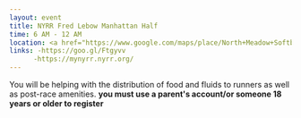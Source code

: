 ```yaml
---
layout: event
title: NYRR Fred Lebow Manhattan Half
time: 6 AM - 12 AM
location: <a href="https://www.google.com/maps/place/North+Meadow+Softball+Field+8/@40.7931193,-73.9601058,16z/data=!4m8!1m2!2m1!1snorth+meadow+ballfield+8+ny!3m4!1s0x0:0x6c2d05eabcdcb134!8m2!3d40.7931193!4d-73.9557284">North Meadow Ball-field 8</a>, Manhattan
links: -https://goo.gl/Ftgyvv
      -https://mynyrr.nyrr.org/ 
---
```

You will be helping with the distribution of food and fluids to runners as well as post-race amenities.
**you must use a parent's account/or someone 18 years or older to register**